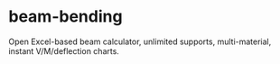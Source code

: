 # beam-bending
Open Excel-based beam calculator, unlimited supports, multi-material, instant V/M/deflection charts.
